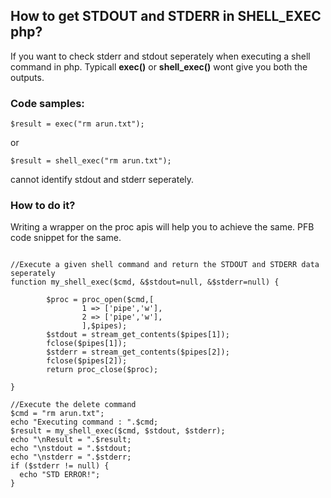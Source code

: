 ## How to get STDOUT and STDERR in SHELL_EXEC php?
If you want to check stderr and stdout seperately when executing a shell command in php.
Typicall **exec()** or **shell_exec()** wont give you both the outputs.

### Code samples:

```
$result = exec("rm arun.txt");
```
or
```
$result = shell_exec("rm arun.txt");
```
cannot identify stdout and stderr seperately.


### How to do it?
Writing a wrapper on the proc apis will help you to achieve the same. PFB code snippet for the same.

```

//Execute a given shell command and return the STDOUT and STDERR data seperately
function my_shell_exec($cmd, &$stdout=null, &$stderr=null) {
		
		$proc = proc_open($cmd,[
				1 => ['pipe','w'],
				2 => ['pipe','w'],
				],$pipes);
		$stdout = stream_get_contents($pipes[1]);
		fclose($pipes[1]);
		$stderr = stream_get_contents($pipes[2]);
		fclose($pipes[2]);
		return proc_close($proc);
    
}

//Execute the delete command
$cmd = "rm arun.txt";
echo "Executing command : ".$cmd;
$result = my_shell_exec($cmd, $stdout, $stderr);
echo "\nResult = ".$result;
echo "\nstdout = ".$stdout;
echo "\nstderr = ".$stderr;
if ($stderr != null) {
  echo "STD ERROR!";
}

```
